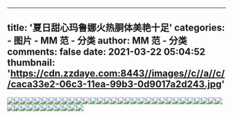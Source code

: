 
---
title: '夏日甜心玛鲁娜火热胴体美艳十足'
categories: 
    - 图片
    - MM 范 - 分类
author: MM 范 - 分类
comments: false
date: 2021-03-22 05:04:52
thumbnail: 'https://cdn.zzdaye.com:8443//images//c//a//c//caca33e2-06c3-11ea-99b3-0d9017a2d243.jpg'
---

<div>   
<img src="https://cdn.zzdaye.com:8443//images//c//a//c//caca33e2-06c3-11ea-99b3-0d9017a2d243.jpg" referrerpolicy="no-referrer"><img src="https://cdn.zzdaye.com:8443//images//c//a//c//caca8200-06c3-11ea-99b3-0d9017a2d243.jpg" referrerpolicy="no-referrer"><img src="https://cdn.zzdaye.com:8443//images//c//a//c//cacaf731-06c3-11ea-99b3-0d9017a2d243.jpg" referrerpolicy="no-referrer"><img src="https://cdn.zzdaye.com:8443//images//c//a//c//cacb1e42-06c3-11ea-99b3-0d9017a2d243.jpg" referrerpolicy="no-referrer"><img src="https://cdn.zzdaye.com:8443//images//c//a//c//caca5af2-06c3-11ea-99b3-0d9017a2d243.jpg" referrerpolicy="no-referrer"><img src="https://cdn.zzdaye.com:8443//images//c//a//c//cacb1e41-06c3-11ea-99b3-0d9017a2d243.jpg" referrerpolicy="no-referrer"><img src="https://cdn.zzdaye.com:8443//images//c//a//c//caca8202-06c3-11ea-99b3-0d9017a2d243.jpg" referrerpolicy="no-referrer"><img src="https://cdn.zzdaye.com:8443//images//c//a//c//cacb4551-06c3-11ea-99b3-0d9017a2d243.jpg" referrerpolicy="no-referrer"><img src="https://cdn.zzdaye.com:8443//images//c//a//c//cacb1e40-06c3-11ea-99b3-0d9017a2d243.jpg" referrerpolicy="no-referrer"><img src="https://cdn.zzdaye.com:8443//images//c//a//c//cacad022-06c3-11ea-99b3-0d9017a2d243.jpg" referrerpolicy="no-referrer"><img src="https://cdn.zzdaye.com:8443//images//c//a//c//cacb4550-06c3-11ea-99b3-0d9017a2d243.jpg" referrerpolicy="no-referrer"><img src="https://cdn.zzdaye.com:8443//images//c//a//c//cacaf730-06c3-11ea-99b3-0d9017a2d243.jpg" referrerpolicy="no-referrer"><img src="https://cdn.zzdaye.com:8443//images//c//a//c//cacaa910-06c3-11ea-99b3-0d9017a2d243.jpg" referrerpolicy="no-referrer"><img src="https://cdn.zzdaye.com:8443//images//c//a//c//cacad021-06c3-11ea-99b3-0d9017a2d243.jpg" referrerpolicy="no-referrer"><img src="https://cdn.zzdaye.com:8443//images//c//a//c//caca8201-06c3-11ea-99b3-0d9017a2d243.jpg" referrerpolicy="no-referrer"><img src="https://cdn.zzdaye.com:8443//images//c//a//c//cacaa911-06c3-11ea-99b3-0d9017a2d243.jpg" referrerpolicy="no-referrer"><img src="https://cdn.zzdaye.com:8443//images//c//a//c//cacad020-06c3-11ea-99b3-0d9017a2d243.jpg" referrerpolicy="no-referrer"><img src="https://cdn.zzdaye.com:8443//images//c//a//c//caca5af1-06c3-11ea-99b3-0d9017a2d243.jpg" referrerpolicy="no-referrer"><img src="https://cdn.zzdaye.com:8443//images//c//a//c//caca33e1-06c3-11ea-99b3-0d9017a2d243.jpg" referrerpolicy="no-referrer"><img src="https://cdn.zzdaye.com:8443//images//c//a//c//caca5af0-06c3-11ea-99b3-0d9017a2d243.jpg" referrerpolicy="no-referrer"><img src="https://cdn.zzdaye.com:8443//images//c//a//c//caca33e0-06c3-11ea-99b3-0d9017a2d243.jpg" referrerpolicy="no-referrer"><img src="https://cdn.zzdaye.com:8443//images//c//a//c//caca0cd0-06c3-11ea-99b3-0d9017a2d243.jpg" referrerpolicy="no-referrer"><img src="https://cdn.zzdaye.com:8443//images//c//a//c//caca0cd1-06c3-11ea-99b3-0d9017a2d243.jpg" referrerpolicy="no-referrer"><img src="https://cdn.zzdaye.com:8443//images//c//a//c//cac9beb0-06c3-11ea-99b3-0d9017a2d243.jpg" referrerpolicy="no-referrer"><img src="https://cdn.zzdaye.com:8443//images//c//a//c//cac9e5c2-06c3-11ea-99b3-0d9017a2d243.jpg" referrerpolicy="no-referrer"><img src="https://cdn.zzdaye.com:8443//images//c//a//c//cac997a0-06c3-11ea-99b3-0d9017a2d243.jpg" referrerpolicy="no-referrer"><img src="https://cdn.zzdaye.com:8443//images//c//a//c//cac9beb2-06c3-11ea-99b3-0d9017a2d243.jpg" referrerpolicy="no-referrer"><img src="https://cdn.zzdaye.com:8443//images//c//a//c//cac9e5c1-06c3-11ea-99b3-0d9017a2d243.jpg" referrerpolicy="no-referrer"><img src="https://cdn.zzdaye.com:8443//images//c//a//c//cac997a1-06c3-11ea-99b3-0d9017a2d243.jpg" referrerpolicy="no-referrer"><img src="https://cdn.zzdaye.com:8443//images//c//a//c//cac997a2-06c3-11ea-99b3-0d9017a2d243.jpg" referrerpolicy="no-referrer"><img src="https://cdn.zzdaye.com:8443//images//c//a//c//cac9e5c0-06c3-11ea-99b3-0d9017a2d243.jpg" referrerpolicy="no-referrer"><img src="https://cdn.zzdaye.com:8443//images//c//a//c//cac9beb1-06c3-11ea-99b3-0d9017a2d243.jpg" referrerpolicy="no-referrer"><img src="https://cdn.zzdaye.com:8443//images//c//a//c//cac97092-06c3-11ea-99b3-0d9017a2d243.jpg" referrerpolicy="no-referrer"><img src="https://cdn.zzdaye.com:8443//images//c//a//c//cac97091-06c3-11ea-99b3-0d9017a2d243.jpg" referrerpolicy="no-referrer"><img src="https://cdn.zzdaye.com:8443//images//c//a//c//cac94980-06c3-11ea-99b3-0d9017a2d243.jpg" referrerpolicy="no-referrer"><img src="https://cdn.zzdaye.com:8443//images//c//a//c//cac92271-06c3-11ea-99b3-0d9017a2d243.jpg" referrerpolicy="no-referrer"><img src="https://cdn.zzdaye.com:8443//images//c//a//c//cac94981-06c3-11ea-99b3-0d9017a2d243.jpg" referrerpolicy="no-referrer"><img src="https://cdn.zzdaye.com:8443//images//c//a//c//cac92270-06c3-11ea-99b3-0d9017a2d243.jpg" referrerpolicy="no-referrer"><img src="https://cdn.zzdaye.com:8443//images//c//a//c//cac94982-06c3-11ea-99b3-0d9017a2d243.jpg" referrerpolicy="no-referrer"><img src="https://cdn.zzdaye.com:8443//images//c//a//c//cac8fb61-06c3-11ea-99b3-0d9017a2d243.jpg" referrerpolicy="no-referrer"><img src="https://cdn.zzdaye.com:8443//images//c//a//c//cac8fb60-06c3-11ea-99b3-0d9017a2d243.jpg" referrerpolicy="no-referrer"><img src="https://cdn.zzdaye.com:8443//images//c//a//c//cac97090-06c3-11ea-99b3-0d9017a2d243.jpg" referrerpolicy="no-referrer">  
</div>
            